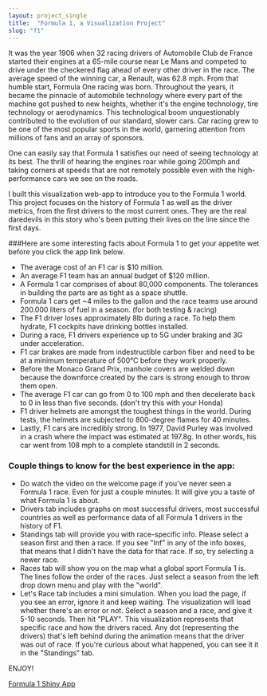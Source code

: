 ```yaml
---
layout: project_single
title:  "Formula 1, a Visualization Project"
slug: "f1"
---
```

It was the year 1906 when 32 racing drivers of Automobile Club de France started their engines at a 65-mile course near Le Mans and competed to drive under the checkered flag ahead of every other driver in the race. The average speed of the winning car, a Renault, was 62.8 mph.
From that humble start, Formula One racing was born. Throughout the years, it became the pinnacle of automobile technology where every part of the machine got pushed to new heights, whether it's the engine technology, tire technology or aerodynamics. This technological boom unquestionably contributed to the evolution of our standard,  slower cars. Car racing grew to be one of the most popular sports in the world, garnering attention from millions of fans and an array of sponsors.

One can easily say that Formula 1 satisfies our need of seeing technology at its best. The thrill of hearing the engines roar while going 200mph and taking corners at speeds that are not remotely possible even with the high-performance cars we see on the roads.

I built this visualization web-app to introduce you to the Formula 1 world. This project focuses on the history of Formula 1 as well as the driver metrics, from the first drivers to the most current ones. They are the real daredevils in this story who's been putting their lives on the line since the first days.

###Here are some interesting facts about Formula 1 to get your appetite wet before you click the app link below.

* The average cost of an F1 car is $10 million.
* An average F1 team has an annual budget of $120 million.
* A Formula 1 car comprises of about 80,000 components. The tolerances in building the parts are as tight as a space shuttle.
* Formula 1 cars get ~4 miles to the gallon and the race teams use around 200.000 liters of fuel in a season. (for both testing & racing)
* The F1 driver loses approximately 8lb during a race. To help them hydrate, F1 cockpits have drinking bottles installed.
* During a race, F1 drivers experience up to 5G under braking and 3G under acceleration. 
* F1 car brakes are made from indestructible carbon fiber and need to be at a minimum temperature of 500°C before they work properly.
* Before the Monaco Grand Prix, manhole covers are welded down because  the downforce created by the cars is strong enough to throw them open.
* The average F1 car can go from 0 to 100 mph and then decelerate back to 0 in less than five seconds. (don't try this with your Honda)
* F1 driver helmets are amongst the toughest things in the world. During tests, the helmets are subjected to 800-degree flames for 40 minutes.
* Lastly, F1 cars are incredibly strong. In 1977, David Purley was involved in a crash where the impact was estimated at 197.8g. In other words, his car went from 108 mph to a complete standstill in 2 seconds.

### Couple things to know for the best experience in the app:
* Do watch the video on the welcome page if you've never seen a Formula 1 race. Even for just a couple minutes. It will give you a taste of what Formula 1 is about.
* Drivers tab includes graphs on most successful drivers, most successful countries as well as performance data of all Formula 1 drivers in the history of F1.
* Standings tab will provide you with race-specific info. Please select a season first and then a race. If you see "Inf" in any of the info boxes, that means that I didn't have the data for that race. If so, try selecting a newer race.
* Races tab will show you on the map what a global sport Formula 1 is. The lines follow the order of the races. Just select a season from the left drop down menu and play with the "world". 
* Let's Race tab includes a mini simulation. When you load the page, if you see an error, ignore it and keep waiting. The visualization will load whether there's an error or not. Select a season and a race, and give it 5-10 seconds. Then hit "PLAY". This visualization represents that specific race and how the drivers raced. Any dot (representing the drivers) that's left behind during the animation means that the driver was out of race. If you're curious about what happened, you can see it it in the "Standings" tab.

ENJOY!

[Formula 1 Shiny App](https://yucedincer.shinyapps.io/Formula_1_Shiny_App/)